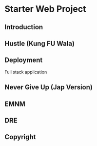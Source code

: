 # Starter Web Project


## Introduction

## Hustle (Kung FU Wala)

## Deployment

Full stack application

## Never Give Up (Jap Version)

## EMNM

## DRE

## Copyright